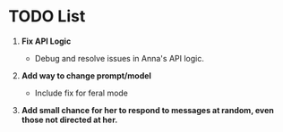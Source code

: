 # TODO List

1. **Fix API Logic**
    - Debug and resolve issues in Anna's API logic.

2. **Add way to change prompt/model**
    - Include fix for feral mode

3. **Add small chance for her to respond to messages at random, even those not directed at her.**
